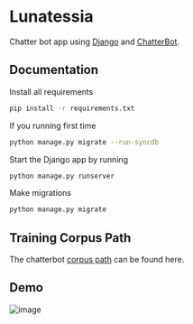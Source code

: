 # Lunatessia

Chatter bot app using [Django](https://ww.djangoproject.com) and [ChatterBot](https://github.com/gunthercox/ChatterBot).

## Documentation

Install all requirements

```bash
pip install -r requirements.txt
```

If you running first time

```Bash
python manage.py migrate --run-syncdb
```

Start the Django app by running

```Bash
python manage.py runserver
```

Make migrations

```Bash
python manage.py migrate
```

## Training Corpus Path

The chatterbot [corpus path](https://github.com/gunthercox/chatterbot-corpus/tree/master/chatterbot_corpus/data/) can be found here.

## Demo

![image](https://user-images.githubusercontent.com/63483228/205885421-9a129897-4760-4708-80be-ff9d65ab8d59.png)
